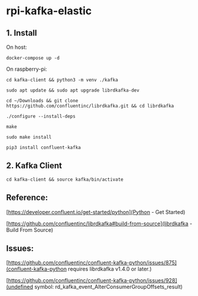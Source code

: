 # rpi-kafka-elastic
## 1. Install
On host:

`docker-compose up -d`

On raspberry-pi:

`cd kafka-client && python3 -m venv ./kafka`

`sudo apt update && sudo apt upgrade librdkafka-dev`

`cd ~/Downloads && git clone https://github.com/confluentinc/librdkafka.git && cd librdkafka`

`./configure --install-deps`

`make`

`sudo make install`

`pip3 install confluent-kafka`

## 2. Kafka Client
`cd kafka-client && source kafka/bin/activate`

## Reference:
[https://developer.confluent.io/get-started/python](Python - Get Started)

[https://github.com/confluentinc/librdkafka#build-from-source](librdkafka - Build From Source)

## Issues:
[https://github.com/confluentinc/confluent-kafka-python/issues/875](confluent-kafka-python requires librdkafka v1.4.0 or later.)

[https://github.com/confluentinc/confluent-kafka-python/issues/928](undefined symbol: rd_kafka_event_AlterConsumerGroupOffsets_result)